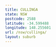 ```yaml
---
title: CULLINGA
state: NSW
postcode: 2588
latitude: -34.599488
longitude: 148.255601
url: /nsw/cullinga/
layout: suburb
---
```

